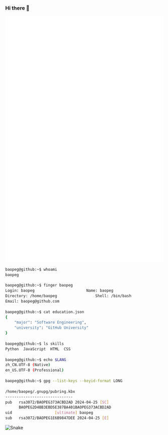 ### Hi there 👋

![Metrics](/github-metrics.svg)

```bash
baopeg@github:~$ whoami
baopeg

baopeg@github:~$ finger baopeg
Login: baopeg           			Name: baopeg
Directory: /home/baopeg               	Shell: /bin/bash
Email: baopeg@github.com

baopeg@github:~$ cat education.json
{
    "major": "Software Engineering",
    "university": "GitHub University"
}

baopeg@github:~$ ls skills
Python  JavaScript  HTML  CSS

baopeg@github:~$ echo $LANG
zh_CN.UTF-8 (Native)
en_US.UTF-8 (Professional)

baopeg@github:~$ gpg --list-keys --keyid-format LONG

/home/baopeg/.gnupg/pubring.kbx
------------------------------
pub   rsa3072/BAOPEG373ACBD2AD 2024-04-25 [SC]
      BAOPEG2D4BB3EBD5E387BA401BAOPEG373ACBD2AD
uid                   [ultimate] baopeg
sub   rsa3072/BAOPEG1E6B9847DEE 2024-04-25 [E]
```

![Snake](https://gist.githubusercontent.com/baopeg/4178cf7efa5a51a41b2a8f422bb65455/raw/github-snake-dark.svg)
